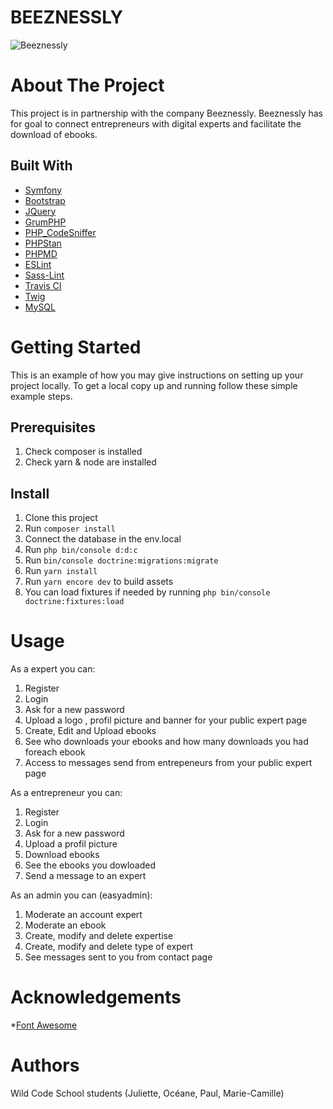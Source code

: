# BEEZNESSLY
![Beeznessly](https://i.postimg.cc/VNbWDnn2/Capture-d-e-cran-2021-01-28-a-11-41-17.png)

# About The Project

This project is in partnership with the company Beeznessly. Beeznessly has for goal to connect entrepreneurs with digital experts and facilitate the download of ebooks.

## Built With

* [Symfony](https://github.com/symfony/symfony)
* [Bootstrap](https://getbootstrap.com/)
* [JQuery](https://jquery.com/)
* [GrumPHP](https://github.com/phpro/grumphp)
* [PHP_CodeSniffer](https://github.com/squizlabs/PHP_CodeSniffer)
* [PHPStan](https://github.com/phpstan/phpstan)
* [PHPMD](https://phpmd.org/)
* [ESLint](https://eslint.org/)
* [Sass-Lint](https://github.com/sasstools/sass-lint)
* [Travis CI](https://github.com/marketplace/travis-ci)
* [Twig](https://github.com/twigphp/Twig)
* [MySQL](https://www.mysql.com/fr/)

# Getting Started

This is an example of how you may give instructions on setting up your project locally. To get a local copy up and running follow these simple example steps.

## Prerequisites

1. Check composer is installed
2. Check yarn & node are installed

## Install

1. Clone this project
2. Run ```composer install```
3. Connect the database in the env.local
4. Run ```php bin/console d:d:c```
5. Run ```bin/console doctrine:migrations:migrate```
6. Run ```yarn install```
7. Run ```yarn encore dev``` to build assets
8. You can load fixtures if needed by running ```php bin/console doctrine:fixtures:load```

# Usage

  As a expert you can:
1. Register
2. Login
3. Ask for a new password
4. Upload a logo , profil picture and banner for your public expert page
5. Create, Edit and Upload ebooks
6. See who downloads your ebooks and how many downloads you had foreach ebook
7. Access to messages send from entrepeneurs from your public expert page

  As a entrepreneur you can:
1. Register
2. Login
3. Ask for a new password
4. Upload a profil picture
5. Download ebooks
6. See the ebooks you dowloaded
7. Send a message to an expert

  As an admin you can (easyadmin):
1. Moderate an account expert
2. Moderate an ebook
3. Create, modify and delete expertise
4. Create, modify and delete type of expert
5. See messages sent to you from contact page

# Acknowledgements

*[Font Awesome](https://fontawesome.com/)

# Authors

Wild Code School students (Juliette, Océane, Paul, Marie-Camille)
